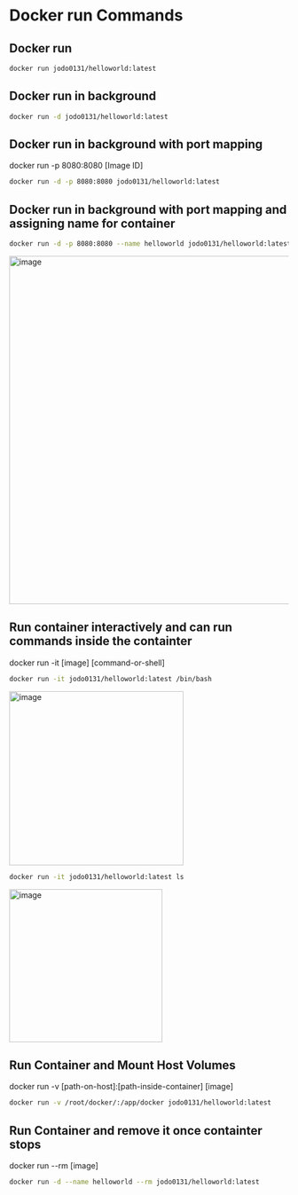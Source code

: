 # Docker run Commands

## Docker run
```bash
docker run jodo0131/helloworld:latest
```

## Docker run in background
```bash
docker run -d jodo0131/helloworld:latest 
```

## Docker run in background with port mapping
docker run -p 8080:8080 [Image ID]
```bash
docker run -d -p 8080:8080 jodo0131/helloworld:latest
```

## Docker run in background with port mapping and assigning name for container
```bash
docker run -d -p 8080:8080 --name helloworld jodo0131/helloworld:latest
```
<img width="628" alt="image" src="https://github.com/user-attachments/assets/57d58805-793f-41ac-b743-d237f40fb415">

## Run container interactively and can run commands inside the containter
docker run -it [image] [command-or-shell]
```bash
docker run -it jodo0131/helloworld:latest /bin/bash
```
<img width="314" alt="image" src="https://github.com/user-attachments/assets/8b60bed9-68de-418a-accf-fd0b07bec5b5">

```bash
docker run -it jodo0131/helloworld:latest ls
```
<img width="276" alt="image" src="https://github.com/user-attachments/assets/6d7e5722-4dd4-4ae3-a172-9a0292c82b2b">

## Run Container and Mount Host Volumes
docker run -v [path-on-host]:[path-inside-container] [image]
```bash
docker run -v /root/docker/:/app/docker jodo0131/helloworld:latest
```

## Run Container and remove it once containter stops
docker run --rm [image]
```bash
docker run -d --name helloworld --rm jodo0131/helloworld:latest
```


















